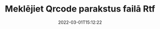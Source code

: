---
############################# Static ############################
layout: "auto-gen-signature"
date: 2022-03-01T15:12:22
draft: false
operation: Search
signaturetype: Qrcode
fileformat: Rtf
productName: .NET
lang: lv
productCode: net
otherformats: pdf doc docx docm dot dotm dotx odt ott rtf xls xlsx xlsm xlsb csv ods ots xltx xltm ppt pptx pps ppsx odp otp potx potm pptm ppsm png jpg bmp gif tiff svg webp wmf
breadcrumb: Search Qrcode signatures at Rtf with C#

############################# Head ############################
head_title: "Meklēt Qrcode parakstus Rtf failā programmā C#"
head_description: "Izmantojiet .NET, lai meklētu Qrcode parakstus Rtf failos, izmantojot dažas koda rindiņas."

############################# Header ############################
title: "Meklējiet Qrcode parakstus failā Rtf"
description: ".NET vietējais API ļauj meklēt Qrcode parakstus jau parakstītos Rtf failos. Veiciet izvērsto e-paraksta meklēšanu savos Rtf dokumentos, izmantojot dažas koda rindiņas."
bg_image: "https://cms.admin.containerize.com/templates/aspose/App_Themes/V3/images/bg/header1.png"
bg_overlay: false
button:
    enable: true

############################# SubMenu ############################
submenu:
    enable: true

    left:
        img_alt: "GroupDocs.Signature for .NET"
        image: "https://cms.admin.containerize.com/templates/groupdocs/images/product-logos/90x90-noborder/groupdocsature-net.png"
        product: "GroupDocs.Signature"
        platform: ".NET"



############################# About ############################
about:
    enable: true
    title: "Par GroupDocs.Signature for .NET API"
    content: |
        [GroupDocs.Signature for .NET](https://products.groupdocs.com/signature/net/) nodrošina .NET API dokumentu apstrādei, izmantojot dažādus parakstu veidus, piemēram, tekstus, attēlus, digitālos sertifikātus, svītrkodus, QR kodus, zīmogus vai metadatus. Lietotāji var pievienot, dzēst, atjaunināt, pārbaudīt vai meklēt elektroniskos parakstus PDF failos, MS Word dokumentos, MS Excel darbgrāmatās, MS PowerPoint prezentācijās, Adobe Photoshop failos un dažādos attēlu formātos ar papildu atbalstu parakstu rekvizītu pielāgošanai pēc vajadzības.
    

############################# Steps ############################
steps:
    enable: true
    title_left: "Kā meklēt Qrcode parakstus Rtf"
    content_left: |
        [GroupDocs.Signature for .NET](https://products.groupdocs.com/signature/net/) ļauj .NET izstrādātājiem vieglāk meklēt Qrcode parakstus Rtf failos no savām lietojumprogrammām, veicot dažas vienkāršas darbības.
        
        * Izveidojiet jaunu Signature klases gadījumu un norādiet avota dokumenta ceļu kā konstruktora parametru.
        * Izveidojiet SearchOptions objektu atbilstoši savām prasībām un norādiet meklēšanas opcijas.
        * Izsauciet Signature klases instances meklēšanas metodi un nosūtiet tai SearchOptions.
        * Apstrādājiet meklēšanas rezultātus atbilstoši savām prasībām.

    title_right: "Sistēmas prasības"
    content_right: |
        GroupDocs.Signature for .NET tiek atbalstīti visās lielākajās platformās un operētājsistēmās. Pirms tālāk norādītā koda izpildes, lūdzu, pārliecinieties, vai jūsu sistēmā ir instalēti šādi priekšnosacījumi.

        * Operētājsistēmas: Microsoft Windows, Linux, MacOS
        * Izstrādes vides: Microsoft Visual Studio, Xamarin, MonoDevelop
        * Frameworks: .NET Framework, .NET Standard, .NET Core, Mono
        * Lejupielādējiet jaunāko GroupDocs.Signature for .NET versiju no [Nuget](https://www.nuget.org/packages/groupdocs.signature)
         
    code: |
        ```csharp    
                
        // Set up input Rtf file
        string filePath = "input.rtf";

        // Instantiate Signature for input file
        using (GroupDocs.Signature.Signature signature = new GroupDocs.Signature.Signature(filePath))
        {
                //Create search options
                QrCodeSearchOptions options = new QrCodeSearchOptions()
                {
                    // specify special pages to search on 
                    AllPages = false,
                    // single page number
                    PageNumber = 1,
                    // set up text match type
                    MatchType = TextMatchType.Contains,
                    // specify text pattern to search
                    Text = "Text signature",
                    // return  Qrcode images for processing
                    ReturnContent = true,
                    // set up type of returned  Qrcode images
                    ReturnContentType = FileType.PNG
                };

                // search for Qrcode signatures in Rtf document
                List<QrCodeSignature> signatures = signature.Search<QrCodeSignature>(options);

                // process signatures which were found                
                foreach (QrCodeSignature item in signatures)
                {
                    //...
                }
        }

        ```

############################# Demos ############################
demos:
    enable: true
    title: "Meklēt Qrcode elektronisko parakstu tiešraides demonstrāciju"
    content: |
       Meklējiet dokumentā dažādus Rtf failu elektroniskos parakstus tūlīt, apmeklējot vietni [GroupDocs.Signature App](https://products.groupdocs.app/signature/family).

        
############################# More Formats ############################
more_formats:
    enable: true
    title: "Meklēt citus Qrcode parakstus, izmantojot C#"
    content: |
        "Elektronisko parakstu meklēšana dažādos dokumentos. Atrodiet parakstus no viena no populārajiem failu formātiem, kā parādīts tālāk."
    format: 
           
       
back_to_top:
    enable: true
---
